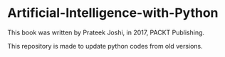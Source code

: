 # Artificial-Intelligence-with-Python

This book was written by Prateek Joshi, in 2017, PACKT Publishing. 

This repository is made to update python codes from old versions.
